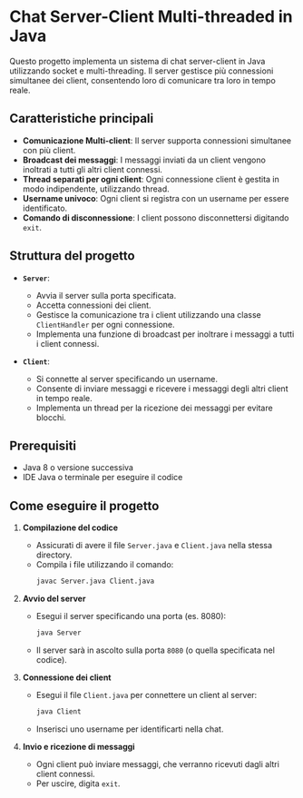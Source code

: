 # Chat Server-Client Multi-threaded in Java

Questo progetto implementa un sistema di chat server-client in Java utilizzando socket e multi-threading. Il server gestisce più connessioni simultanee dei client, consentendo loro di comunicare tra loro in tempo reale.

## Caratteristiche principali

- **Comunicazione Multi-client**: Il server supporta connessioni simultanee con più client.
- **Broadcast dei messaggi**: I messaggi inviati da un client vengono inoltrati a tutti gli altri client connessi.
- **Thread separati per ogni client**: Ogni connessione client è gestita in modo indipendente, utilizzando thread.
- **Username univoco**: Ogni client si registra con un username per essere identificato.
- **Comando di disconnessione**: I client possono disconnettersi digitando `exit`.

## Struttura del progetto

- **`Server`**: 
  - Avvia il server sulla porta specificata.
  - Accetta connessioni dei client.
  - Gestisce la comunicazione tra i client utilizzando una classe `ClientHandler` per ogni connessione.
  - Implementa una funzione di broadcast per inoltrare i messaggi a tutti i client connessi.

- **`Client`**:
  - Si connette al server specificando un username.
  - Consente di inviare messaggi e ricevere i messaggi degli altri client in tempo reale.
  - Implementa un thread per la ricezione dei messaggi per evitare blocchi.

## Prerequisiti

- Java 8 o versione successiva
- IDE Java o terminale per eseguire il codice

## Come eseguire il progetto

1. **Compilazione del codice**
   - Assicurati di avere il file `Server.java` e `Client.java` nella stessa directory.
   - Compila i file utilizzando il comando:
     ```bash
     javac Server.java Client.java
     ```

2. **Avvio del server**
   - Esegui il server specificando una porta (es. 8080):
     ```bash
     java Server
     ```
   - Il server sarà in ascolto sulla porta `8080` (o quella specificata nel codice).

3. **Connessione dei client**
   - Esegui il file `Client.java` per connettere un client al server:
     ```bash
     java Client
     ```
   - Inserisci uno username per identificarti nella chat.

4. **Invio e ricezione di messaggi**
   - Ogni client può inviare messaggi, che verranno ricevuti dagli altri client connessi.
   - Per uscire, digita `exit`.

